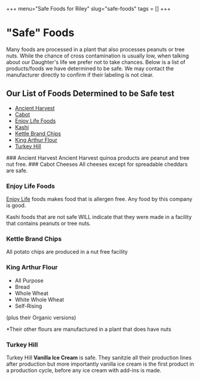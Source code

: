 +++
menu="Safe Foods for Riley"
slug="safe-foods"
tags = []
+++

# "Safe" Foods
Many foods are processed in a plant that also processes peanuts or tree nuts. While the chance of cross contamination is usually low, when talking about our Daughter's life we prefer not to take chances. Below is a list of products/foods we have determined to be safe. We may contact the manufacturer directly to confirm if their labeling is not clear.

## Our List of Foods Determined to be Safe test
- [Ancient Harvest](/info/safe-foods#ancient-harvest)
- [Cabot](/info/safe-foods#cabot)
- [Enjoy Life Foods](/info/safe-foods#enjoy-life)
- [Kashi](/info/safe-foods#kashi)
- [Kettle Brand Chips](/info/safe-foods#kettle)
- [King Arthur Flour](/info/safe-foods#king-arthur)
- [Turkey Hill](/info/safe-foods#turkey-hill)

<a name="ancient-harvest"/>
### Ancient Harvest
Ancient Harvest quinoa products are peanut and tree nut free.

<a name="cabot"/>
### Cabot Cheeses
All cheeses except for spreadable cheddars are safe.

<a name="enjoy-life"></a>
### Enjoy Life Foods
[Enjoy Life](https://enjoylifefoods.com) foods makes food that is allergen free. Any food by this company is good.

<a name="kashi">
Kashi foods that are not safe WILL indicate that they were made in a facility that contains peanuts or tree nuts.

<a name="kettle"></a>
### Kettle Brand Chips
All potato chips are produced in a nut free facility

<a name="king-arthur"></a>
### King Arthur Flour
- All Purpose
- Bread
- Whole Wheat
- White Whole Wheat
- Self-Rising

(plus their Organic versions)

*Their other flours are manufactured in a plant that does have nuts

<a name="turkey-hill"></a>
### Turkey Hill
Turkey Hill __Vanilla Ice Cream__ is safe. They sanitzie all their production lines after production but more importantly vanilla ice cream is the first product in a production cycle, before any ice cream with add-ins is made.
